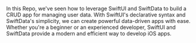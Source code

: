 In this Repo, we've seen how to leverage SwiftUI and SwiftData to build a CRUD app for managing user data. With SwiftUI's declarative syntax and SwiftData's simplicity, we can create powerful data-driven apps with ease. Whether you're a beginner or an experienced developer, SwiftUI and SwiftData provide a modern and efficient way to develop iOS apps.






